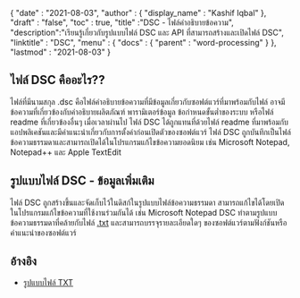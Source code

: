 {
  "date" : "2021-08-03",
  "author" : {
    "display_name" : "Kashif Iqbal"
},
  "draft" : "false",
  "toc" : true,
  "title" :"DSC - ไฟล์คำอธิบายข้อความ",
  "description":"เรียนรู้เกี่ยวกับรูปแบบไฟล์ DSC และ API ที่สามารถสร้างและเปิดไฟล์ DSC",
  "linktitle" : "DSC",
  "menu" : {
    "docs" : {
      "parent" : "word-processing"
}
},
  "lastmod" : "2021-08-03"
}

## ไฟล์ DSC คืออะไร??

ไฟล์ที่มีนามสกุล .dsc คือไฟล์คำอธิบายข้อความที่มีข้อมูลเกี่ยวกับซอฟต์แวร์ที่มาพร้อมกับไฟล์ อาจมีข้อความที่เกี่ยวข้องกับคำอธิบายผลิตภัณฑ์ พารามิเตอร์ข้อมูล ข้อกำหนดขั้นต่ำของระบบ หรือไฟล์ readme ที่เกี่ยวข้องอื่นๆ เมื่อเวลาผ่านไป ไฟล์ DSC ได้ถูกแทนที่ด้วยไฟล์ readme ที่มาพร้อมกับแอปพลิเคชันและมีคำแนะนำเกี่ยวกับการตั้งค่าก่อนเปิดตัวของซอฟต์แวร์ ไฟล์ DSC ถูกบันทึกเป็นไฟล์ข้อความธรรมดาและสามารถเปิดได้ในโปรแกรมแก้ไขข้อความยอดนิยม เช่น Microsoft Notepad, Notepad++ และ Apple TextEdit

## รูปแบบไฟล์ DSC - ข้อมูลเพิ่มเติม

ไฟล์ DSC ถูกสร้างขึ้นและจัดเก็บไว้ในดิสก์ในรูปแบบไฟล์ข้อความธรรมดา สามารถแก้ไขได้โดยเปิดในโปรแกรมแก้ไขข้อความที่ใช้งานร่วมกันได้ เช่น Microsoft Notepad DSC ทำตามรูปแบบข้อความธรรมดาที่คล้ายกับไฟล์ [.txt](/th/word-processing/txt/) และสามารถบรรจุรายละเอียดใดๆ ของซอฟต์แวร์ตามฟังก์ชันหรือคำแนะนำของซอฟต์แวร์

## อ้างอิง

* [รูปแบบไฟล์ TXT](https://en.wikipedia.org/wiki/Text_file)

